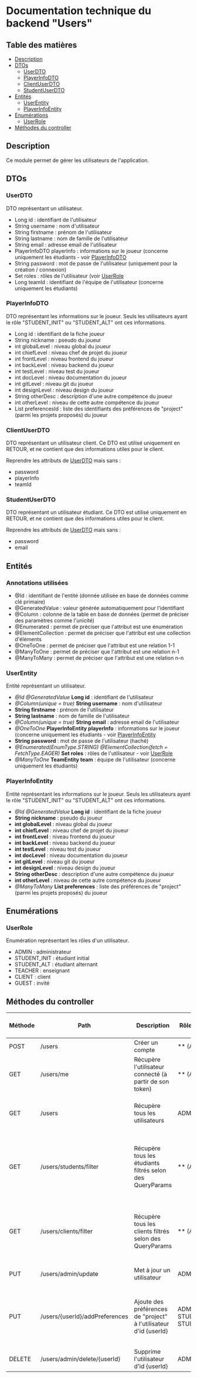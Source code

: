 # Documentation technique du backend "Users"

## Table des matières

- [Description](#description)
- [DTOs](#dtos)
  - [UserDTO](#userdto)
  - [PlayerInfoDTO](#playerinfodto)
  - [ClientUserDTO](#clientuserdto)
  - [StudentUserDTO](#studentuserdto)
- [Entités](#entités)
  - [UserEntity](#userentity)
  - [PlayerInfoEntity](#playerinfoentity)
- [Enumérations](#enumérations)
  - [UserRole](#userrole)
- [Méthodes du controller](#méthodes-du-controller)

## Description

Ce module permet de gérer les utilisateurs de l'application.

## DTOs

### UserDTO

DTO représentant un utilisateur.

- Long id : identifiant de l'utilisateur
- String username : nom d'utilisateur
- String firstname : prénom de l'utilisateur
- String lastname : nom de famille de l'utilisateur
- String email : adresse email de l'utilisateur
- PlayerInfoDTO playerInfo : informations sur le joueur (concerne uniquement les étudiants - voir [PlayerInfoDTO](#playerinfodto)
- String password : mot de passe de l'utilisateur (uniquement pour la création / connexion)
- Set<UserRole> roles : rôles de l'utilisateur (voir [UserRole](#userrole)
- Long teamId : identifiant de l'équipe de l'utilisateur (concerne uniquement les étudiants)

### PlayerInfoDTO

DTO représentant les informations sur le joueur. Seuls les utilisateurs ayant le rôle "STUDENT_INIT" ou "STUDENT_ALT" ont ces informations.

- Long id : identifiant de la fiche joueur
- String nickname : pseudo du joueur
- int globalLevel : niveau global du joueur
- int chiefLevel : niveau chef de projet du joueur
- int frontLevel : niveau frontend du joueur
- int backLevel : niveau backend du joueur
- int testLevel : niveau test du joueur
- int docLevel : niveau documentation du joueur
- int gitLevel : niveau git du joueur
- int designLevel : niveau design du joueur
- String otherDesc : description d'une autre compétence du joueur
- int otherLevel : niveau de cette autre compétence du joueur
- List<Long> preferencesId : liste des identifiants des préférences de "project" (parmi les projets proposés) du joueur

### ClientUserDTO

DTO représentant un utilisateur client. Ce DTO est utilisé uniquement en RETOUR, et ne contient que des informations utiles pour le client.

Reprendre les attributs de [UserDTO](#userdto) mais sans :
- password
- playerInfo
- teamId

### StudentUserDTO

DTO représentant un utilisateur étudiant. Ce DTO est utilisé uniquement en RETOUR, et ne contient que des informations utiles pour le client.

Reprendre les attributs de [UserDTO](#userdto) mais sans :
- password
- email

## Entités

### Annotations utilisées

- @Id : identifiant de l'entité (donnée utilisée en base de données comme clé primaire)
- @GeneratedValue : valeur générée automatiquement pour l'identifiant
- @Column : colonne de la table en base de données (permet de préciser des paramètres comme l'unicité)
- @Enumerated : permet de préciser que l'attribut est une énumération
- @ElementCollection : permet de préciser que l'attribut est une collection d'éléments
- @OneToOne : permet de préciser que l'attribut est une relation 1-1
- @ManyToOne : permet de préciser que l'attribut est une relation n-1
- @ManyToMany : permet de préciser que l'attribut est une relation n-n

### UserEntity

Entité représentant un utilisateur.

- _@Id @GeneratedValue_ **Long id** : identifiant de l'utilisateur
- _@Column(unique = true)_ **String username** : nom d'utilisateur
- **String firstname** : prénom de l'utilisateur
- **String lastname** : nom de famille de l'utilisateur
- _@Column(unique = true)_ **String email** : adresse email de l'utilisateur
- _@OneToOne_ **PlayerInfoEntity playerInfo** : informations sur le joueur (concerne uniquement les étudiants - voir [PlayerInfoEntity](#playerinfoentity)
- **String password** : mot de passe de l'utilisateur (haché)
- _@Enumerated(EnumType.STRING) @ElementCollection(fetch = FetchType.EAGER)_ **Set<UserRole> roles** : rôles de l'utilisateur - voir [UserRole](#userrole)
- _@ManyToOne_ **TeamEntity team** : équipe de l'utilisateur (concerne uniquement les étudiants)

### PlayerInfoEntity

Entité représentant les informations sur le joueur. Seuls les utilisateurs ayant le rôle "STUDENT_INIT" ou "STUDENT_ALT" ont ces informations.

- _@Id @GeneratedValue_ **Long id** : identifiant de la fiche joueur
- **String nickname** : pseudo du joueur
- **int globalLevel** : niveau global du joueur
- **int chiefLevel** : niveau chef de projet du joueur
- **int frontLevel** : niveau frontend du joueur
- **int backLevel** : niveau backend du joueur
- **int testLevel** : niveau test du joueur
- **int docLevel** : niveau documentation du joueur
- **int gitLevel** : niveau git du joueur
- **int designLevel** : niveau design du joueur
- **String otherDesc** : description d'une autre compétence du joueur
- **int otherLevel** : niveau de cette autre compétence du joueur
- _@ManyToMany_ **List<ProjectEntity> preferences** : liste des préférences de "project" (parmi les projets proposés) du joueur

## Enumérations

### UserRole

Enumération représentant les rôles d'un utilisateur.

- ADMIN : administrateur
- STUDENT_INIT : étudiant initial
- STUDENT_ALT : étudiant alternant
- TEACHER : enseignant
- CLIENT : client
- GUEST : invité

## Méthodes du controller

| Méthode | Path                           | Description                                                       | Rôle(s) requis                   | Condition(s) d'accès                                                                         | Query params (* : obligatoire)                                            | Body                                                     | Retour               |
|---------|--------------------------------|-------------------------------------------------------------------|----------------------------------|----------------------------------------------------------------------------------------------|---------------------------------------------------------------------------|----------------------------------------------------------|----------------------|
| POST    | /users                         | Créer un compte                                                   | ** (ALL)                         | Aucune                                                                                       | Aucun                                                                     | UserDTO                                                  | UserDTO              |
| GET     | /users/me                      | Récupère l'utilisateur connecté (à partir de son token)           | ** (ALL)                         | Être connecté (token en entête)                                                              | Aucun                                                                     | Aucun                                                    | UserDTO              |
| GET     | /users                         | Récupère tous les utilisateurs                                    | ADMIN                            | Être connecté (token en entête)                                                              | Long id, String username, UserRole role                                   | Aucun                                                    | List<UserDTO>        |
| GET     | /users/students/filter         | Récupère tous les étudiants filtrés selon des QueryParams         | ** (ALL)                         | Être connecté (token en entête)                                                              | Long id, String username, String firstname, String lastname, Long teamId  | Aucun                                                    | List<StudentUserDTO> |
| GET     | /users/clients/filter          | Récupère tous les clients filtrés selon des QueryParams           | ** (ALL)                         | Être connecté (token en entête)                                                              | Long id, String username, String firstname, String lastname, String email | Aucun                                                    | List<ClientUserDTO>  |
| PUT     | /users/admin/update            | Met à jour un utilisateur                                         | ADMIN                            | Être connecté (token en entête)                                                              | Aucun                                                                     | UserDTO                                                  | UserDTO              |
| PUT     | /users/{userId}/addPreferences | Ajoute des préférences de "project" à l'utilisateur d'id {userId} | ADMIN, STUDENT_INIT, STUDENT_ALT | Être connecté (token en entête) & être admin OU token correspondant à l'utilisateur {userId} | Aucun                                                                     | PlayerInfoDTO (seulement attribut "preferences" utilisé) | UserDTO              |
| DELETE  | /users/admin/delete/{userId}   | Supprime l'utilisateur d'id {userId}                              | ADMIN                            | Être connecté (token en entête)                                                              | Aucun                                                                     | Aucun                                                    | UserDTO              |